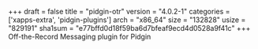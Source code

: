 +++
draft = false
title = "pidgin-otr"
version = "4.0.2-1"
categories = ['xapps-extra', 'pidgin-plugins']
arch = "x86_64"
size = "132828"
usize = "829191"
sha1sum = "e77bffd0d18f59ba6d7bfeaf9ecd4d0528a9f41c"
+++
Off-the-Record Messaging plugin for Pidgin